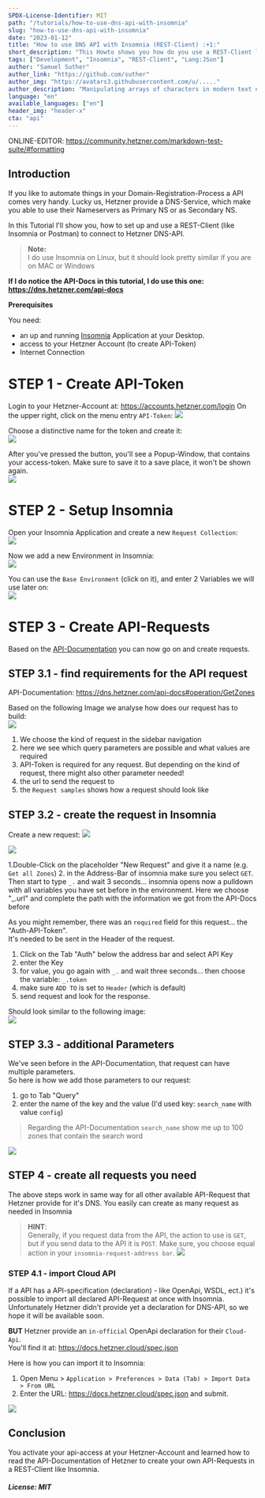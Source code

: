 ```yaml
---
SPDX-License-Identifier: MIT
path: "/tutorials/how-to-use-dns-api-with-insomnia"
slug: "how-to-use-dns-api-with-insomnia"
date: "2023-01-12"
title: "How to use DNS API with Insomnia (REST-Client) :+1:"
short_description: "This Howto shows you how do you use a REST-Client like `Insomnia` to work with the Hetzner DNS API"
tags: ["Development", "Insomnia", "REST-Client", "Lang:JSon"]
author: "Samuel Suther"
author_link: "https://github.com/suther"
author_img: "https://avatars3.githubusercontent.com/u/....."
author_description: "Manipulating arrays of characters in modern text editors that need more RAM than we used to fly to the moon. But it's super awesome..."
language: "en"
available_languages: ["en"]
header_img: "header-x"
cta: "api"
---
```



ONLINE-EDITOR: https://community.hetzner.com/markdown-test-suite/#formatting


## Introduction

If you like to automate things in your Domain-Registration-Process a API comes very handy. 
Lucky us, Hetzner provide a DNS-Service, which make you able to use their Nameservers as Primary NS or as Secondary NS.

In this Tutorial I'll show you, how to set up and use a REST-Client (like Insomnia or Postman) to connect to 
Hetzner DNS-API.

> **Note:**   
> I do use Insomnia on Linux, but it should look pretty similar if you are on MAC or Windows

**If I do notice the API-Docs in this tutorial, I do use this one: https://dns.hetzner.com/api-docs**


**Prerequisites**

You need:
* an up and running [Insomnia]() Application at your Desktop.
* access to your Hetzner Account (to create API-Token)
* Internet Connection


# STEP 1 - Create API-Token
Login to your Hetzner-Account at: https://accounts.hetzner.com/login
On the upper right, click on the menu entry `API-Token`: 
![](./images/hetzner_menu.jpg)

Choose a distinctive name for the token and create it:  
![](./images/create_access_token.jpg)

After you've pressed the button, you'll see a Popup-Window, that contains your access-token. 
Make sure to save it to a save place, it won't be shown again.  
![](./images/access_token_popup.jpg)

# STEP 2 - Setup Insomnia

Open your Insomnia Application and create a new `Request Collection`:  
![](./images/insomnia_newCollection.jpg)

Now we add a new Environment in Insomnia:  
![](./images/insomnia_environment.jpg)


You can use the `Base Environment` (click on it), and enter 2 Variables we will use later on:  
![](./images/insomnia_environment2.jpg)

# STEP 3 - Create API-Requests
Based on the [API-Documentation](https://dns.hetzner.com/api-docs) you can now go on and create requests.  

## STEP 3.1 - find requirements for the API request

API-Documentation: https://dns.hetzner.com/api-docs#operation/GetZones

Based on the following Image we analyse how does our request has to build:  
![](./images/api-docs_getallzones.jpg)

1. We choose the kind of request in the sidebar navigation
2. here we see which query parameters are possible and what values are required
3. API-Token is required for any request. But depending on the kind of request, there might also other parameter needed!
4. the url to send the request to
5. the `Request samples` shows how a request should look like 

## STEP 3.2 - create the request in Insomnia

Create a new request:
![](./images/ins_req_01.jpg)

![](./images/ins_req_02.jpg)

1.Double-Click on the placeholder "New Request" and give it a name (e.g. `Get all Zones`)
2. in the Address-Bar of insomnia make sure you select `GET`. Then start to type `_.` and wait 3 seconds... insomnia opens now a pulldown with all variables you have set before in the environment. Here we choose "_.url" and complete the path with the information we got from the API-Docs before

As you might remember, there was an `required` field for this request... the "Auth-API-Token".  
It's needed to be sent in the Header of the request. 

1. Click on the Tab "Auth" below the address bar and select API Key
2. enter the Key
3. for value, you go again with `_.` and wait three seconds... then choose the variable: `_.token`
4. make sure `ADD TO` is set to `Header` (which is default)
5. send request and look for the response. 

Should look similar to the following image:  
![](./images/ins_req_03.jpg)

## STEP 3.3 - additional Parameters
We've seen before in the API-Documentation, that request can have multiple parameters.  
So here is how we add those parameters to our request: 

1. go to Tab "Query"
2. enter the name of the key and the value (I'd used key: `search_name` with value `config`)
> Regarding the API-Documentation `search_name` show me up to 100 zones that contain the search word

![](./images/ins_req_04.jpg)


## STEP 4 - create all requests you need  
The above steps work in same way for all other available API-Request that Hetzner provide for it's DNS. 
You easily can create as many request as needed in Insomnia  

> **HINT**:  
> Generally, if you request data from the API, the action to use is `GET`, but if you send data to the API it is `POST`.
> Make sure, you choose equal action in your `insomnia-request-address bar`.
> ![](./images/hint_01.jpg)

### STEP 4.1 - import Cloud API
If a API has a API-specification (declaration) - like OpenApi, WSDL, ect.) it's possible to import all declared API-Request at once with Insomnia. 
Unfortunately Hetzner didn't provide yet a declaration for DNS-API, so we hope it will be available soon.  

**BUT** Hetzner provide an `in-official` OpenApi declaration for their `Cloud-Api`.  
You'll find it at: https://docs.hetzner.cloud/spec.json

Here is how you can import it to Insomnia:

1. Open Menu > `Application > Preferences > Data (Tab) > Import Data > From URL`
2. Enter the URL: https://docs.hetzner.cloud/spec.json and submit.

![](./images/ins_import_spec.jpg)


## Conclusion

You activate your api-access at your Hetzner-Account and learned how to read the API-Documentation of Hetzner to
create your own API-Requests in a REST-Client like Insomnia.


##### License: MIT

<!--

Contributor's Certificate of Origin

By making a contribution to this project, I certify that:

(a) The contribution was created in whole or in part by me and I have
    the right to submit it under the license indicated in the file; or

(b) The contribution is based upon previous work that, to the best of my
    knowledge, is covered under an appropriate license and I have the
    right under that license to submit that work with modifications,
    whether created in whole or in part by me, under the same license
    (unless I am permitted to submit under a different license), as
    indicated in the file; or

(c) The contribution was provided directly to me by some other person
    who certified (a), (b) or (c) and I have not modified it.

(d) I understand and agree that this project and the contribution are
    public and that a record of the contribution (including all personal
    information I submit with it, including my sign-off) is maintained
    indefinitely and may be redistributed consistent with this project
    or the license(s) involved.

Signed-off-by: Samuel Suther <info@suther.de>

-->

